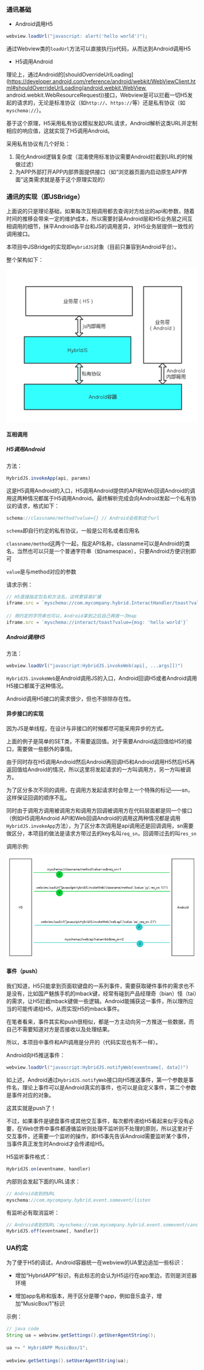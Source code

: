 ### 通讯基础

- Android调用H5

``` java
webview.loadUrl("javascript: alert('hello world')");
```

通过Webview类的`loadUrl`方法可以直接执行js代码，从而达到Android调用H5

- H5调用Android

理论上，通过Android的[shouldOverrideUrlLoading](https://developer.android.com/reference/android/webkit/WebViewClient.html#shouldOverrideUrlLoading(android.webkit.WebView, android.webkit.WebResourceRequest))接口，Webview是可以拦截一切H5发起的请求的，无论是标准协议（如`http://`、`https://`等）还是私有协议（如`myschema://`）。

基于这个原理，H5采用私有协议模拟发起URL请求，Android解析这类URL并定制相应的响应值，这就实现了H5调用Android。


采用私有协议有几个好处：

1. 简化Android逻辑复杂度（混淆使用标准协议需要Android拦截到URL的时候做过滤）
2. 为APP外部打开APP内部界面提供接口（如“浏览器页面内启动原生APP界面”这类需求就是基于这个原理实现的）


### 通讯的实现（即JSBridge）

上面说的只是理论基础，如果每次互相调用都去查询对方给出的api和参数，随着时间的推移会带来一定的维护成本，所以需要封装Android层和H5业务层之间互相调用的细节，抹平Android各平台和JS的调用差异，对H5业务层提供一致性的调用接口。

本项目中JSBridge的实现即`HybridJS`对象（目前只兼容到Android平台）。

整个架构如下：

![hybrid jsbridge framework](./jsbridge-arch.png)


#### 互相调用


##### H5调用Android

方法：

``` js
HybridJS.invokeApp(api, params)
```

这是H5调用Android的入口，H5调用Android提供的API和Web回调Android的调用这两种情况都属于H5调用Android。最终解析完成会向Android发起一个私有协议的请求，格式如下：

``` js
schema://classname/method?value={} // Android会收到这个url
```

`schema`即自行约定的私有协议，一般是公司名或者应用名

`classname/method`这两个一起，指定API名称，classname可以是Android的类名，当然也可以只是一个普通字符串（如namespace），只要Android方便识别即可

`value`是与method对应的参数

请求示例：

``` js
// H5直接指定包名和方法名，这样更容易扩展
iframe.src = `myschema://com.mycompany.hybrid.InteractHandler/toast?value={msg: 'hello world'}`

// 用约定的字符串也可以，Android拿到之后自己再做一次map
iframe.src = `myschema://interact/toast?value={msg: 'hello world'}`
```

##### Android调用H5

方法：

``` java
webview.loadUrl("javascript:HybridJS.invokeWeb(api[, ...args]])")
```

`HybridJS.invokeWeb`是Android调用JS的入口，Android回调H5或者Android调用H5接口都属于这种情况。

Android调用H5接口的需求很少，但也不排除存在性。


#### 异步接口的实现

因为JS是单线程，在设计与非接口的时候都尽可能采用异步的方式。

上面的例子是简单的SET类，不需要返回值。对于需要Android返回值给H5的接口，需要做一些额外的事情。

由于同时存在H5调用Android然后Android再回调H5和Android调用H5然后H5再返回值给Android的情况，所以这里将发起请求的一方叫调用方，另一方叫被调方。

为了区分多次不同的调用，在调用方发起请求时会带上一个特殊的标记——sn，这样保证回调的顺序不乱。

同时由于调用方调用被调用方和调用方回调被调用方在代码层面都是同一个接口（例如H5调用Android API和Web回调Android的调用这两种情况都是调用`HybridJS.invokeApp`方法），为了区分本次调用是api调用还是回调调用，sn需要做区分，本项目的做法是请求方带过去的key名叫`req_sn`，回调带过去的叫`res_sn`

调用示例:

![api call sn](./call-sn.png)


#### 事件（push）

我们知道，H5只能拿到页面软键盘的一系列事件，需要获取硬件事件的需求也不是没有，比如国产魅族手机的mback键，经常有碰到产品经理奇（bian）怪（tai）的需求，让H5拦截mback键做一些逻辑。Android能捕获这一事件，所以理所应当的可能传递给H5，从而实现H5的mback事件。

在笔者看来，事件其实和push很相似，都是一方主动向另一方推送一些数据，而自己不需要知道对方是否接收以及处理结果。

所以，本项目中事件和API调用是分开的（代码实现也有不一样）。

Android向H5推送事件：

``` java
webview.loadUrl("javascript:HybridJS.notifyWeb(eventname[, data])")
```

如上述，Android通过`HybridJS.notifyWeb`接口向H5推送事件，第一个参数是事件名，理论上事件可以是Android真实的事件，也可以是自定义事件，第二个参数是事件对应的对象。

这其实就是push了！

不过，如果事件是键盘事件或其他交互事件，每次都传递给H5看起来似乎没有必要，在Web世界中事件都遵循监听则处理不监听则不处理的原则，所以这里对于交互事件，还需要一个监听的操作，即H5事先告诉Android需要监听某个事件，当事件真正发生时Android才会传递给H5。

H5监听事件格式：

``` js
HybridJS.on(eventname, handler)
```

内部则会发起下面的URL请求：

``` js
// Android收到的URL
myschema://com.mycompany.hybrid.event.somevent/listen
```

有监听必有取消监听：

``` js
// Android收到的URL：myschema://com.mycompany.hybrid.event.somevent/cancelListen
HybridJS.off(eventname[, handler])
```


### UA约定

为了便于H5的调试，Android容器统一在webview的UA里边追加一些标识：

- 增加“HybridAPP”标识，有此标志的会认为H5运行在app里边，否则是浏览器环境

- 增加app名称和版本，用于区分是哪个app，例如音乐盒子，增加“MusicBox/1”标识

示例：
``` java
// java code
String ua = webview.getSettings().getUserAgentString();

ua += " HybridAPP MusicBox/1";

webview.getSettings().setUserAgentString(ua);
```
